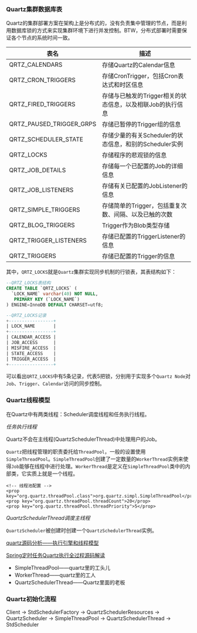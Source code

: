 ### Quartz集群数据库表

Quartz的集群部署方案在架构上是分布式的，没有负责集中管理的节点，而是利用数据库锁的方式来实现集群环境下进行并发控制。BTW，分布式部署时需要保证各个节点的系统时间一致。

| 表名 | 描述 |
| --- | --- |
| QRTZ_CALENDARS | 存储Quartz的Calendar信息 |
| QRTZ_CRON_TRIGGERS | 存储CronTrigger，包括Cron表达式和时区信息 |
| QRTZ_FIRED_TRIGGERS | 存储与已触发的Trigger相关的状态信息，以及相联Job的执行信息 |
| QRTZ_PAUSED_TRIGGER_GRPS | 存储已暂停的Trigger组的信息 |
| QRTZ_SCHEDULER_STATE | 存储少量的有关Scheduler的状态信息，和别的Scheduler实例 |
| QRTZ_LOCKS | 存储程序的悲观锁的信息 |
| QRTZ_JOB_DETAILS | 存储每一个已配置的Job的详细信息 |
| QRTZ_JOB_LISTENERS | 存储有关已配置的JobListener的信息 |
| QRTZ_SIMPLE_TRIGGERS | 存储简单的Trigger，包括重复次数、间隔、以及已触的次数 |
| QRTZ_BLOG_TRIGGERS | Trigger作为Blob类型存储 |
| QRTZ_TRIGGER_LISTENERS | 存储已配置的TriggerListener的信息 |
| QRTZ_TRIGGERS | 存储已配置的Trigger的信息 |

其中，`QRTZ_LOCKS`就是`Quartz`集群实现同步机制的行锁表，其表结构如下：
```sql
--QRTZ_LOCKS表结构
CREATE TABLE `QRTZ_LOCKS` (
  `LOCK_NAME` varchar(40) NOT NULL,
   PRIMARY KEY (`LOCK_NAME`)
) ENGINE=InnoDB DEFAULT CHARSET=utf8;

--QRTZ_LOCKS记录
+-----------------+ 
| LOCK_NAME       |
+-----------------+ 
| CALENDAR_ACCESS |
| JOB_ACCESS      |
| MISFIRE_ACCESS  |
| STATE_ACCESS    |
| TRIGGER_ACCESS  |
+-----------------+
```

可以看出`QRTZ_LOCKS`中有5条记录，代表5把锁，分别用于实现多个`Quartz Node`对`Job`、`Trigger`、`Calendar`访问的同步控制。

### Quartz线程模型

在Quartz中有两类线程：Scheduler调度线程和任务执行线程。

*任务执行线程*

Quartz不会在主线程(QuartzSchedulerThread)中处理用户的Job。

`Quartz`把线程管理的职责委托给`ThreadPool`，一般的设置使用`SimpleThreadPool`。`SimpleThreadPool`创建了一定数量的`WorkerThread`实例来使得`Job`能够在线程中进行处理。`WorkerThread`是定义在`SimpleThreadPool`类中的内部类，它实质上就是一个线程。

```
<!-- 线程池配置 -->
<prop key="org.quartz.threadPool.class">org.quartz.simpl.SimpleThreadPool</prop>
<prop key="org.quartz.threadPool.threadCount">20</prop>
<prop key="org.quartz.threadPool.threadPriority">5</prop>
```

*QuartzSchedulerThread调度主线程*

`QuartzScheduler`被创建时创建一个`QuartzSchedulerThread`实例。

[quartz源码分析——执行引擎和线程模型](https://www.cnblogs.com/liuroy/p/7517777.html)

[Spring定时任务Quartz执行全过程源码解读](https://my.oschina.net/itstack/blog/4409556)

- SimpleThreadPool——quartz里的工头儿
- WorkerThread——quartz里的工人
- QuartzSchedulerThread——Quartz里面的老板

### Quartz初始化流程

Client -> StdSchedulerFactory -> QuartzSchedulerResources -> QuartzScheduler -> SimpleThreadPool -> QuartzSchedulerThread -> StdScheduler